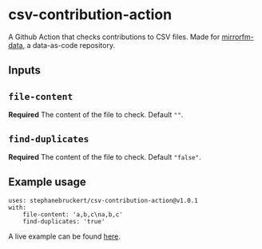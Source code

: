 # csv-contribution-action

A Github Action that checks contributions to CSV files.
Made for [mirrorfm-data](https://github.com/mirrorfm/mirrorfm-data), a data-as-code repository.

## Inputs

## `file-content`

**Required** The content of the file to check. Default `""`.

## `find-duplicates`

**Required** The content of the file to check. Default `"false"`.

## Example usage

    uses: stephanebruckert/csv-contribution-action@v1.0.1
    with:
        file-content: 'a,b,c\na,b,c'
        find-duplicates: 'true'

A live example can be found [here](https://github.com/mirrorfm/mirrorfm-data/blob/master/.github/workflows/csv-lint.yml).
